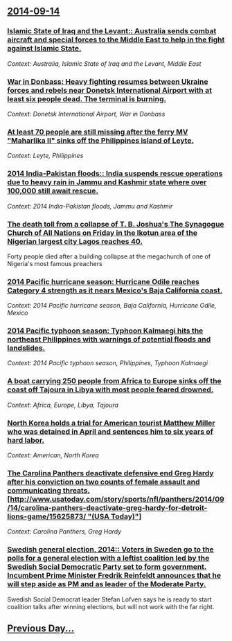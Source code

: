 ## [2014-09-14](/news/2014/09/14/index.md)

### [Islamic State of Iraq and the Levant:: Australia sends combat aircraft and special forces to the Middle East to help in the fight against Islamic State. ](/news/2014/09/14/islamic-state-of-iraq-and-the-levant-australia-sends-combat-aircraft-and-special-forces-to-the-middle-east-to-help-in-the-fight-against-is.md)
_Context: Australia, Islamic State of Iraq and the Levant, Middle East_

### [War in Donbass: Heavy fighting resumes between Ukraine forces and rebels near Donetsk International Airport with at least six people dead. The terminal is burning. ](/news/2014/09/14/war-in-donbass-heavy-fighting-resumes-between-ukraine-forces-and-rebels-near-donetsk-international-airport-with-at-least-six-people-dead-t.md)
_Context: Donetsk International Airport, War in Donbass_

### [At least 70 people are still missing after the ferry MV "Maharlika II" sinks off the Philippines island of Leyte. ](/news/2014/09/14/at-least-70-people-are-still-missing-after-the-ferry-mv-maharlika-ii-sinks-off-the-philippines-island-of-leyte.md)
_Context: Leyte, Philippines_

### [2014 India-Pakistan floods:: India suspends rescue operations due to heavy rain in Jammu and Kashmir state where over 100,000 still await rescue. ](/news/2014/09/14/2014-india-pakistan-floods-india-suspends-rescue-operations-due-to-heavy-rain-in-jammu-and-kashmir-state-where-over-100-000-still-await.md)
_Context: 2014 India-Pakistan floods, Jammu and Kashmir_

### [The death toll from a collapse of T. B. Joshua's The Synagogue Church of All Nations on Friday in the Ikotun area of the Nigerian largest city Lagos reaches 40. ](/news/2014/09/14/the-death-toll-from-a-collapse-of-t-b-joshua-s-the-synagogue-church-of-all-nations-on-friday-in-the-ikotun-area-of-the-nigerian-largest-ci.md)
Forty people died after a building collapse at the megachurch of one of Nigeria&#039;s most famous preachers

### [2014 Pacific hurricane season: Hurricane Odile reaches Category 4 strength as it nears Mexico's Baja California coast. ](/news/2014/09/14/2014-pacific-hurricane-season-hurricane-odile-reaches-category-4-strength-as-it-nears-mexico-s-baja-california-coast.md)
_Context: 2014 Pacific hurricane season, Baja California, Hurricane Odile, Mexico_

### [2014 Pacific typhoon season: Typhoon Kalmaegi hits the northeast Philippines with warnings of potential floods and landslides. ](/news/2014/09/14/2014-pacific-typhoon-season-typhoon-kalmaegi-hits-the-northeast-philippines-with-warnings-of-potential-floods-and-landslides.md)
_Context: 2014 Pacific typhoon season, Philippines, Typhoon Kalmaegi_

### [A boat carrying 250 people from Africa to Europe sinks off the coast off Tajoura in Libya with most people feared drowned. ](/news/2014/09/14/a-boat-carrying-250-people-from-africa-to-europe-sinks-off-the-coast-off-tajoura-in-libya-with-most-people-feared-drowned.md)
_Context: Africa, Europe, Libya, Tajoura_

### [North Korea holds a trial for American tourist Matthew Miller who was detained in April and sentences him to six years of hard labor. ](/news/2014/09/14/north-korea-holds-a-trial-for-american-tourist-matthew-miller-who-was-detained-in-april-and-sentences-him-to-six-years-of-hard-labor.md)
_Context: American, North Korea_

### [The Carolina Panthers deactivate defensive end Greg Hardy after his conviction on two counts of female assault and communicating threats. [http://www.usatoday.com/story/sports/nfl/panthers/2014/09/14/carolina-panthers-deactivate-greg-hardy-for-detroit-lions-game/15625873/ "(USA Today)"]](/news/2014/09/14/the-carolina-panthers-deactivate-defensive-end-greg-hardy-after-his-conviction-on-two-counts-of-female-assault-and-communicating-threats-h.md)
_Context: Carolina Panthers, Greg Hardy_

### [Swedish general election, 2014:: Voters in Sweden go to the polls for a general election with a leftist coalition led by the Swedish Social Democratic Party set to form government. Incumbent Prime Minister Fredrik Reinfeldt announces that he will step aside as PM and as leader of the Moderate Party. ](/news/2014/09/14/swedish-general-election-2014-voters-in-sweden-go-to-the-polls-for-a-general-election-with-a-leftist-coalition-led-by-the-swedish-social.md)
Swedish Social Democrat leader Stefan Lofven says he is ready to start coalition talks after winning elections, but will not work with the far right.

## [Previous Day...](/news/2014/09/13/index.md)

